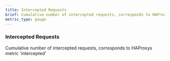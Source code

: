 ```yaml
---
title: Intercepted Requests
brief: Cumulative number of intercepted requests, corresponds to HAProxys metric 'intercepted'
metric_type: gauge
---
```

### Intercepted Requests

Cumulative number of intercepted requests, corresponds to HAProxys metric 'intercepted'
